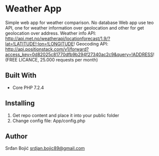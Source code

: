 # Weather App

Simple web app for weather comparison. 
No database
Web app use teo API, one for weather information over geolocation and other for get geolocation over address.
Weather info API: http://api.met.no/weatherapi/locationforecast/1.9/?lat=!LATITUDE!;lon=!LONGITUDE! 
Geocoding API: http://api.positionstack.com/v1/forward?access_key=0d82025c81770dfb9b294f27340ac2c9&query=!ADDRESS! (FREE LICANCE, 25.000 requests per month)

## Built With 

* Core PHP  7.2.4

## Installing 

1. Get repo content and place it into your public folder
2. Change config file: App/config.php

## Author 

Srđan Bojić 
srdjan.bojic89@gmail.com
